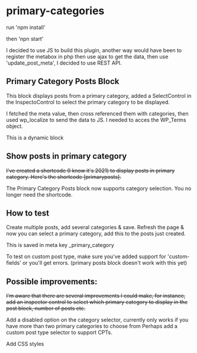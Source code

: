 # primary-categories
 
run 'npm install'

then 'npn start'

I decided to use JS to build this plugin, another way would have been to register the metabox in php then use ajax to get the data, then use 'update_post_meta', I decided to use REST API.

## Primary Category Posts Block
This block displays posts from a primary category, added a SelectControl in the InspectoControl to select the primary category to be displayed.

I fetched the meta value, then cross referenced them with categories, then used wp_localize to send the data to JS. I needed to acces the WP_Terms object.

This is a dynamic block

## Show posts in primary category
~~I've created a shortcode (I know it's 2021) to display posts in primary category. Here's the shortcode [primaryposts].~~

The Primary Category Posts block now supports category selection. You no longer need the shortcode.



## How to test
Create multiple posts, add several categories & save.
Refresh the page & now you can select a primary category, add this to the posts just created.

This is saved in meta key _primary_category

To test on custom post type, make sure you've added support for 'custom-fields' or you'll get errors. (primary posts block doesn't work with this yet)


## Possible improvements:
~~I'm aware that there are several improvements I could make, for instance, add an inspector control to select which primary category to display in the post block, number of posts etc.~~

Add a disabled option on the category selector, currently only works if you have more than two primary categories to choose from
Perhaps add a custom post type selector to support CPTs.

Add CSS styles
